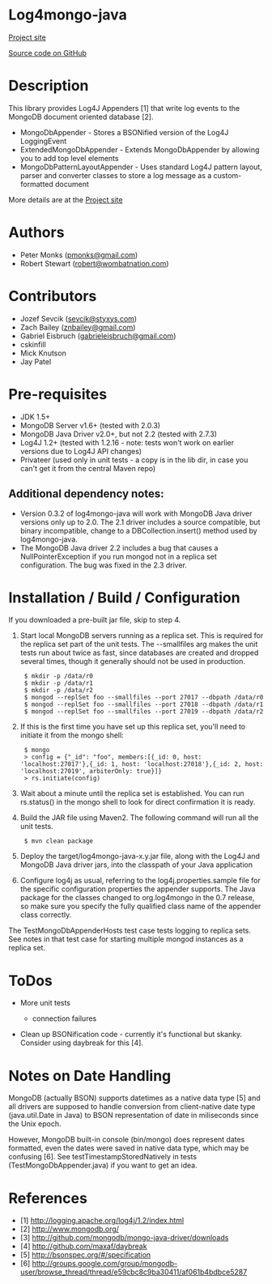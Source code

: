 Log4mongo-java
================
[Project site](http://log4mongo.org/display/PUB/Log4mongo+for+Java)

[Source code on GitHub](http://github.com/log4mongo/log4mongo-java)

# Description
This library provides Log4J Appenders [1] that write log events to the
MongoDB document oriented database [2].

* MongoDbAppender - Stores a BSONified version of the Log4J LoggingEvent
* ExtendedMongoDbAppender - Extends MongoDbAppender by allowing you to add top level elements
* MongoDbPatternLayoutAppender - Uses standard Log4J pattern layout, parser
    and converter classes to store a log message as a custom-formatted document
    
More details are at the [Project site](http://log4mongo.org/display/PUB/Log4mongo+for+Java)

# Authors
* Peter Monks (pmonks@gmail.com)
* Robert Stewart (robert@wombatnation.com)

# Contributors
* Jozef Sevcik (sevcik@styxys.com)
* Zach Bailey (znbailey@gmail.com)
* Gabriel Eisbruch (gabrieleisbruch@gmail.com)
* cskinfill
* Mick Knutson
* Jay Patel

# Pre-requisites
* JDK 1.5+
* MongoDB Server v1.6+ (tested with 2.0.3)
* MongoDB Java Driver v2.0+, but not 2.2 (tested with 2.7.3)
* Log4J 1.2+ (tested with 1.2.16 - note: tests won't work on earlier versions due to Log4J API changes)
* Privateer (used only in unit tests - a copy is in the lib dir, in case you can't get it
from the central Maven repo)

## Additional dependency notes:
* Version 0.3.2 of log4mongo-java will work with MongoDB Java driver versions only up
to 2.0. The 2.1 driver includes a source compatible, but binary incompatible, change to
a DBCollection.insert() method used by log4mongo-java.
* The MongoDB Java driver 2.2 includes a bug that causes a NullPointerException if you run
mongod not in a replica set configuration. The bug was fixed in the 2.3 driver.

	
# Installation / Build / Configuration
If you downloaded a pre-built jar file, skip to step 4.

1. Start local MongoDB servers running as a replica set. This is required for the replica set
part of the unit tests. The --smallfiles arg makes the unit tests run about twice as fast,
since databases are created and dropped several times, though it generally should not
be used in production.
    
        $ mkdir -p /data/r0
        $ mkdir -p /data/r1
        $ mkdir -p /data/r2
        $ mongod --replSet foo --smallfiles --port 27017 --dbpath /data/r0
        $ mongod --replSet foo --smallfiles --port 27018 --dbpath /data/r1
        $ mongod --replSet foo --smallfiles --port 27019 --dbpath /data/r2
    
2. If this is the first time you have set up this replica set, you'll need to initiate it from the mongo shell:

        $ mongo
        > config = {"_id": "foo", members:[{_id: 0, host: 'localhost:27017'},{_id: 1, host: 'localhost:27018'},{_id: 2, host: 'localhost:27019', arbiterOnly: true}]}
        > rs.initiate(config)

3. Wait about a minute until the replica set is established. You can run rs.status() in the mongo shell to look for direct confirmation it is ready.

4. Build the JAR file using Maven2. The following command will run all the unit tests.

        $ mvn clean package

5. Deploy the target/log4mongo-java-x.y.jar file, along with the Log4J and MongoDB
Java driver jars, into the classpath of your Java application

6. Configure log4j as usual, referring to the log4j.properties.sample file for
the specific configuration properties the appender supports. The Java package for
the classes changed to org.log4mongo in the 0.7 release, so make sure you specify
the fully qualified class name of the appender class correctly.

The TestMongoDbAppenderHosts test case tests logging to replica sets. See notes in that test case
for starting multiple mongod instances as a replica set.


# ToDos
* More unit tests
  * connection failures
  
* Clean up BSONification code - currently it's functional but skanky.
  Consider using daybreak for this [4].

  
# Notes on Date Handling
MongoDB (actually BSON) supports datetimes as a native data type [5] 
and all drivers are supposed to handle conversion from client-native 
date type (java.util.Date in Java) to BSON representation of date in miliseconds
since the Unix epoch.

However, MongoDB built-in console (bin/mongo) does represent dates formatted,
even the dates were saved in native data type, which may be confusing [6].
See testTimestampStoredNatively in tests (TestMongoDbAppender.java) if you want to get an idea.

# References
* [1] http://logging.apache.org/log4j/1.2/index.html
* [2] http://www.mongodb.org/
* [3] http://github.com/mongodb/mongo-java-driver/downloads
* [4] http://github.com/maxaf/daybreak
* [5] http://bsonspec.org/#/specification
* [6] http://groups.google.com/group/mongodb-user/browse_thread/thread/e59cbc8c9ba30411/af061b4bdbce5287
